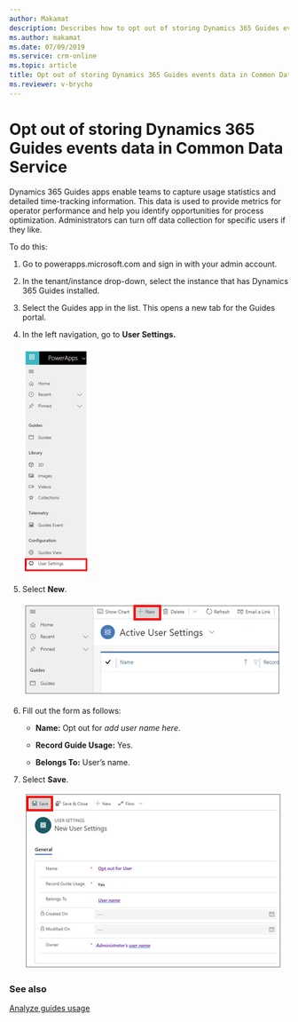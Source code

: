 ```yaml
---
author: Makamat
description: Describes how to opt out of storing Dynamics 365 Guides events data, for privacy reasons, in Common Data Service.
ms.author: makamat
ms.date: 07/09/2019
ms.service: crm-online
ms.topic: article
title: Opt out of storing Dynamics 365 Guides events data in Common Data Service
ms.reviewer: v-brycho
---
```


# Opt out of storing Dynamics 365 Guides events data in Common Data Service

Dynamics 365 Guides apps enable teams to capture usage statistics and detailed time-tracking information. This data is used to 
provide metrics for operator performance and help you identify opportunities for process optimization. Administrators can turn off 
data collection for specific users if they like. 

To do this:

1.	Go to powerapps.microsoft.com and sign in with your admin account.

2.	In the tenant/instance drop-down, select the instance that has Dynamics 365 Guides installed.

3.	Select the Guides app in the list. This opens a new tab for the Guides portal.

4.	In the left navigation, go to **User Settings.**

    ![User Settings](media/data-opt-out-user-setting.PNG "User Settings")
 
5.	Select **New**.

    ![Select New](media/data-opt-out-new.PNG "Select New")
 
6.	Fill out the form as follows:

    - **Name:** Opt out for *add user name here*.

    - **Record Guide Usage:** Yes.

    - **Belongs To:** User’s name. 

7.	Select **Save**.

    ![Filled-out form](media/data-opt-out-filled-out-form.PNG "Filled-out-form")
 
### See also

[Analyze guides usage](analytics-guide.md)

